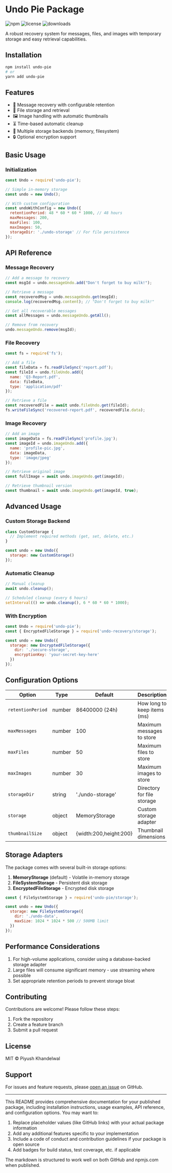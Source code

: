 # Undo Pie Package

![npm](https://img.shields.io/npm/v/undo-recovery?color=green) ![license](https://img.shields.io/npm/l/undo-recovery) ![downloads](https://img.shields.io/npm/dt/undo-recovery)

A robust recovery system for messages, files, and images with temporary storage and easy retrieval capabilities.

## Installation

```bash
npm install undo-pie
# or
yarn add undo-pie
```

## Features

- 📝 Message recovery with configurable retention
- 📁 File storage and retrieval
- 🖼️ Image handling with automatic thumbnails
- ⏳ Time-based automatic cleanup
- 💾 Multiple storage backends (memory, filesystem)
- 🔒 Optional encryption support

## Basic Usage

### Initialization

```javascript
const Undo = require('undo-pie');

// Simple in-memory storage
const undo = new Undo();

// With custom configuration
const undoWithConfig = new Undo({
  retentionPeriod: 48 * 60 * 60 * 1000, // 48 hours
  maxMessages: 200,
  maxFiles: 100,
  maxImages: 50,
  storageDir: './undo-storage' // For file persistence
});
```

## API Reference

### Message Recovery

```javascript
// Add a message to recovery
const msgId = undo.messageUndo.add("Don't forget to buy milk!");

// Retrieve a message
const recoveredMsg = undo.messageUndo.get(msgId);
console.log(recoveredMsg.content); // "Don't forget to buy milk!"

// Get all recoverable messages
const allMessages = undo.messageUndo.getAll();

// Remove from recovery
undo.messageUndo.remove(msgId);
```

### File Recovery

```javascript
const fs = require('fs');

// Add a file
const fileData = fs.readFileSync('report.pdf');
const fileId = undo.fileUndo.add({
  name: 'Q3-Report.pdf',
  data: fileData,
  type: 'application/pdf'
});

// Retrieve a file
const recoveredFile = await undo.fileUndo.get(fileId);
fs.writeFileSync('recovered-report.pdf', recoveredFile.data);
```

### Image Recovery

```javascript
// Add an image
const imageData = fs.readFileSync('profile.jpg');
const imageId = undo.imageUndo.add({
  name: 'profile-pic.jpg',
  data: imageData,
  type: 'image/jpeg'
});

// Retrieve original image
const fullImage = await undo.imageUndo.get(imageId);

// Retrieve thumbnail version
const thumbnail = await undo.imageUndo.get(imageId, true);
```

## Advanced Usage

### Custom Storage Backend

```javascript
class CustomStorage {
  // Implement required methods (get, set, delete, etc.)
}

const undo = new Undo({
  storage: new CustomStorage()
});
```

### Automatic Cleanup

```javascript
// Manual cleanup
await undo.cleanup();

// Scheduled cleanup (every 6 hours)
setInterval(() => undo.cleanup(), 6 * 60 * 60 * 1000);
```

### With Encryption

```javascript
const Undo = require('undo-pie');
const { EncryptedFileStorage } = require('undo-recovery/storage');

const undo = new Undo({
  storage: new EncryptedFileStorage({
    dir: './secure-storage',
    encryptionKey: 'your-secret-key-here'
  })
});
```

## Configuration Options

| Option | Type | Default | Description |
|--------|------|---------|-------------|
| `retentionPeriod` | number | 86400000 (24h) | How long to keep items (ms) |
| `maxMessages` | number | 100 | Maximum messages to store |
| `maxFiles` | number | 50 | Maximum files to store |
| `maxImages` | number | 30 | Maximum images to store |
| `storageDir` | string | './undo-storage' | Directory for file storage |
| `storage` | object | MemoryStorage | Custom storage adapter |
| `thumbnailSize` | object | {width:200,height:200} | Thumbnail dimensions |

## Storage Adapters

The package comes with several built-in storage options:

1. **MemoryStorage** (default) - Volatile in-memory storage
2. **FileSystemStorage** - Persistent disk storage
3. **EncryptedFileStorage** - Encrypted disk storage

```javascript
const { FileSystemStorage } = require('undo-pie/storage');

const undo = new Undo({
  storage: new FileSystemStorage({
    dir: './undo-data',
    maxSize: 1024 * 1024 * 500 // 500MB limit
  })
});
```

## Performance Considerations

1. For high-volume applications, consider using a database-backed storage adapter
2. Large files will consume significant memory - use streaming where possible
3. Set appropriate retention periods to prevent storage bloat

## Contributing

Contributions are welcome! Please follow these steps:

1. Fork the repository
2. Create a feature branch
3. Submit a pull request

## License

MIT © Piyush Khandelwal

## Support

For issues and feature requests, please [open an issue](https://github.com/khandelwalpiyush19/undo-redo/issues) on GitHub.

---

This README provides comprehensive documentation for your published package, including installation instructions, usage examples, API reference, and configuration options. You may want to:

1. Replace placeholder values (like GitHub links) with your actual package information
2. Add any additional features specific to your implementation
3. Include a code of conduct and contribution guidelines if your package is open source
4. Add badges for build status, test coverage, etc. if applicable

The markdown is structured to work well on both GitHub and npmjs.com when published.